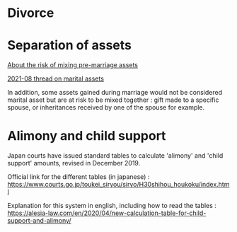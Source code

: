 # Divorce

# Separation of assets

[About the risk of mixing pre-marriage assets](https://www.reddit.com/r/japanlife/comments/k00ors/looks_like_divorce_is_on_my_horizon/gdfll3r/)

[2021-08 thread on marital assets](https://www.reddit.com/r/JapanFinance/comments/p4owba/how_do_premarital_assets_work_for_divorce_in_japan/)

In addition, some assets gained during marriage would not be considered marital asset but are at risk to be mixed together : gift made to a specific spouse, or inheritances received by one of the spouse for example.

# Alimony and child support

Japan courts have issued standard tables to calculate 'alimony' and 'child support' amounts, revised in December 2019.

Official link for the different tables (in japanese) : https://www.courts.go.jp/toukei_siryou/siryo/H30shihou_houkoku/index.html

Explanation for this system in english, including how to read the tables : https://alesia-law.com/en/2020/04/new-calculation-table-for-child-support-and-alimony/
